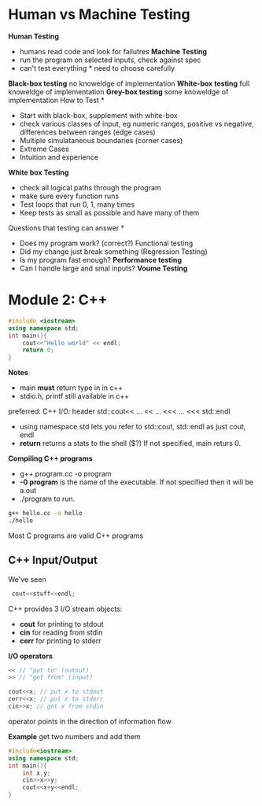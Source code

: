 Human vs Machine Testing
=
**Human Testing** 
* humans read code and look for failutres
**Machine Testing** 
* run the program on selected inputs, check against spec 
* can't test everything * need to choose carefully

**Black-box testing** no knoweldge of implementation
**White-box testing** full knoweldge of implementation
**Grey-box testing** some knoweldge of implementation
How to Test
*
* Start with black-box, supplement with white-box
* check various classes of input, eg numeric ranges, positive vs negative,
differences between ranges (edge cases)
* Multiple simulataneous boundaries (corner cases)
* Extreme Cases 
* Intuition and experience

**White box Testing**

* check all logical paths through the program
* make sure every function runs
* Test loops that run 0, 1, many times
* Keep tests as small as possible and have many of them

Questions that testing can answer
*
* Does my program work? (correct?) Functional testing
* Did my change just break something (Regression Testing)
* Is my program fast enough? **Performance testing**
* Can I handle large and smal inputs? **Voume Testing**

Module 2: C++
= 

```c++
#include <iostream>
using namespace std;
int main(){
    cout<<"Hello world" << endl;
    return 0;
}
```

**Notes**

* main **must** return type in in c++
* stdio.h, printf still available in c++

 preferred: C++ I/O: 
header <iostream>
std::cout<< ... << ... <<< ... <<< std::endl

* using namespace std lets you refer to std::cout, std::endl as just cout, endl
* **return** returns a stats to the shell ($?) If not specified, main returs 0.

**Compiling C++ programs**

* g++ program.cc -o program
* **-0 program** is the name of the executable. If not specified then it will
  be a.out
* ./program to run.

```bash
g++ hello.cc -o hello
./hello
```

Most C programs are valid C++ programs

C++ Input/Output
-

We've seen
```c++
 cout<<stuff<<endl;
```

C++ provides 3 I/O stream objects:
* **cout** for printing to stdout
* **cin** for reading from stdin
* **cerr** for printing to stderr

**I/O operators**
```c++
<< // "put to" (outout)
>> // "get from" (input)

cout<<x; // put x to stdout 
cerr<<x; // put x to stderr
cin>>x; // get x from stdin
```

operator points in the direction of information flow 

**Example** get two numbers and add them

```c++
#include<iostream>
using namespace std;
int main(){
    int x,y;
    cin>>x>>y;
    cout<<x+y<<endl;
}
```

